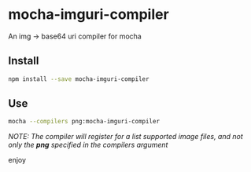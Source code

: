 # mocha-imguri-compiler

An img -> base64 uri compiler for mocha

## Install

```sh
npm install --save mocha-imguri-compiler
```

## Use

```sh
mocha --compilers png:mocha-imguri-compiler
```

*NOTE: The compiler will register for a list supported image files, and not only the **png** specified in the compilers argument*

enjoy

